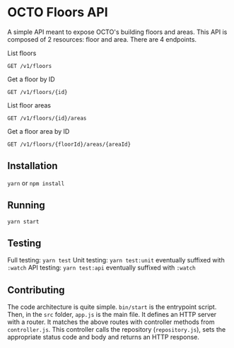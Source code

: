 # OCTO Floors API

A simple API meant to expose OCTO's building floors and areas.
This API is composed of 2 resources: floor and area. There are
4 endpoints.

List floors
```
GET /v1/floors
```

Get a floor by ID
```
GET /v1/floors/{id}
```

List floor areas
```
GET /v1/floors/{id}/areas
```

Get a floor area by ID
```
GET /v1/floors/{floorId}/areas/{areaId}
```

## Installation

`yarn` or `npm install`

## Running

`yarn start`

## Testing

Full testing: `yarn test`
Unit testing: `yarn test:unit` eventually suffixed with `:watch`
API testing: `yarn test:api` eventually suffixed with `:watch`

## Contributing

The code architecture is quite simple. `bin/start` is the entrypoint
script. Then, in the `src` folder, `app.js` is the main file. It defines
an HTTP server with a router. It matches the above routes with
controller methods from `controller.js`. This controller calls the
repository (`repository.js`), sets the appropriate status code and body
and returns an HTTP response.
